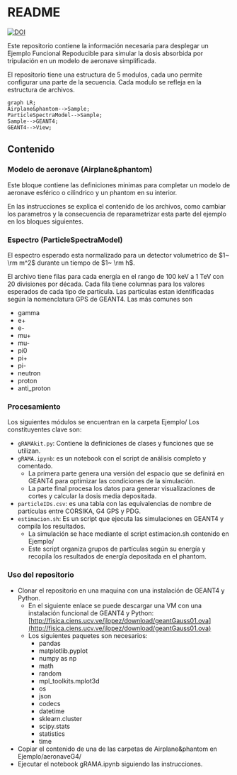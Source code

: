 # README

[![DOI](https://zenodo.org/badge/957142192.svg)](https://doi.org/10.5281/zenodo.15106579)

Este repositorio contiene la información necesaria para desplegar un Ejemplo Funcional Repoducible para simular la dosis absorbida por tripulación en un modelo de aeronave simplificada.

El repositorio tiene una estructura de 5 modulos, cada uno permite configurar una parte de la secuencia. Cada modulo se refleja en la estructura de archivos.

```mermaid
graph LR;
Airplane&phantom-->Sample;
ParticleSpectraModel-->Sample;
Sample-->GEANT4;
GEANT4-->View;
```

## Contenido

### Modelo de aeronave (Airplane&phantom)
Este bloque contiene las definiciones minimas para completar un modelo de aeronave esférico o cilíndrico y un phantom en su interior.

En las instrucciones se explica el contenido de los archivos, como cambiar los parametros y la consecuencia de reparametrizar esta parte del ejemplo en los bloques siguientes.

### Espectro (ParticleSpectraModel)
El espectro esperado esta normalizado para un detector volumetrico de $1~ \rm m^2$ durante un tiempo de $1~ \rm h$.

El archivo tiene filas para cada energía en el rango de 100 keV a 1 TeV con 20 divisiones por década. Cada fila tiene columnas para los valores esperados de cada tipo de partícula. Las partículas estan identificadas según la nomenclatura GPS de GEANT4. Las más comunes son 
* gamma
* e+
* e-
* mu+
* mu-
* pi0
* pi+
* pi-
* neutron
* proton
* anti_proton

### Procesamiento
Los siguientes módulos se encuentran en la carpeta Ejemplo/
Los constituyentes clave son:
* ```gRAMAkit.py```: Contiene la definiciones de clases y funciones que se utilizan.
* ```gRAMA.ipynb```: es un notebook con el script de análisis completo y comentado.
    * La primera parte genera una versión del espacio que se definirá en GEANT4 para optimizar las condiciones de la simulación.
    * La parte final procesa los datos para generar visualizaciones de cortes y calcular la dosis media depositada.
* ```particleIDs.csv```: es una tabla con las equivalencias de nombre de partículas entre CORSIKA, G4 GPS y PDG.
* ```estimacion.sh```: Es un script que ejecuta las simulaciones en GEANT4 y compila los resultados.
    * La simulación se hace mediante el script estimacion.sh contenido en Ejemplo/
    * Este script organiza grupos de partículas según su energía y recopila los resultados de energía depositada en el phantom.
 
### Uso del repositorio
* Clonar el repositorio en una maquina con una instalación de GEANT4 y Python.
    * En el siguiente enlace se puede descargar una VM con una instalación funcional de GEANT4 y Python: [http://fisica.ciens.ucv.ve/jlopez/download/geantGauss01.ova](http://fisica.ciens.ucv.ve/jlopez/download/geantGauss01.ova)
    * Los siguientes paquetes son necesarios:
        * pandas
        * matplotlib.pyplot
        * numpy as np
        * math
        * random
        * mpl_toolkits.mplot3d
        * os
        * json
        * codecs
        * datetime
        * sklearn.cluster
        * scipy.stats
        * statistics
        * time
* Copiar el contenido de una de las carpetas de Airplane&phantom en Ejemplo/aeronaveG4/
* Ejecutar el notebook gRAMA.ipynb siguiendo las instrucciones.